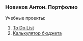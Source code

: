 ### Новиков Антон. Портфолио
Учебные проекты:

1. [To Do List](https://ant-nov.github.io/ToDoList/ "Перейти к To Do List")
2. [Калькулятор бюджета](https://ant-nov.github.io/BudgetCalculator/ "Переключиться на Калькулятор бюджета")
